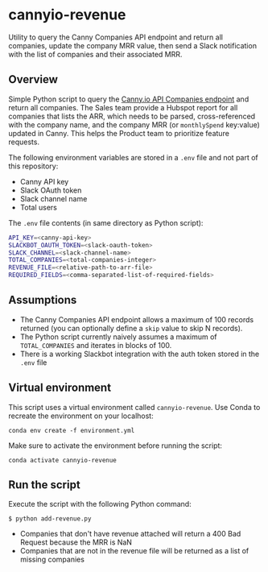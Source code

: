 # cannyio-revenue

Utility to query the Canny Companies API endpoint and return all companies,
update the company MRR value, then send a Slack notification with
the list of companies and their associated MRR.

## Overview

Simple Python script to query the [Canny.io API Companies
endpoint](https://developers.canny.io/api-reference#companies) and
return all companies. The Sales team provide a Hubspot report for all companies
that lists the ARR, which needs to be parsed, cross-referenced with the 
company name, and the company MRR (or `monthlySpend` key:value) updated
in Canny. This helps the Product team to prioritize feature requests.

The following environment variables are stored in a `.env` file and not part of this repository:

- Canny API key
- Slack OAuth token
- Slack channel name
- Total users

The `.env` file contents (in same directory as Python script):

```sh
API_KEY=<canny-api-key>
SLACKBOT_OAUTH_TOKEN=<slack-oauth-token>
SLACK_CHANNEL=<slack-channel-name>
TOTAL_COMPANIES=<total-companies-integer>
REVENUE_FILE=<relative-path-to-arr-file>
REQUIRED_FIELDS=<comma-separated-list-of-required-fields>
```

## Assumptions

- The Canny Companies API endpoint allows a maximum of 100 records returned (you can optionally define a `skip` value to skip N records).
- The Python script currently naively assumes a maximum of `TOTAL_COMPANIES` and iterates in blocks of 100.
- There is a working Slackbot integration with the auth token stored in the `.env` file

## Virtual environment

This script uses a virtual environment called `cannyio-revenue`. Use Conda
to recreate the environment on your localhost:

```
conda env create -f environment.yml
```

Make sure to activate the environment before running the script:

```
conda activate cannyio-revenue
```

## Run the script

Execute the script with the following Python command:

```
$ python add-revenue.py
```

- Companies that don't have revenue attached will return a 400 Bad Request because the MRR is NaN
- Companies that are not in the revenue file will be returned as a list of missing companies
